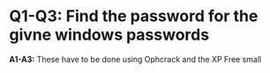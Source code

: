 # Q1-Q3: Find the password for the givne windows passwords
**A1-A3:** These have to be done using Ophcrack and the XP Free small